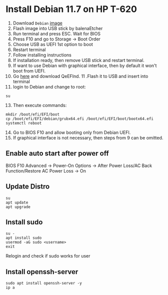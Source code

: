 # Install Debian 11.7 on HP T-620

1. Download `Debian` [image](https://www.debian.org/download)
2. Flash image into USB stick by balenaEtcher
3. Run terminal and press ESC. Wait for BIOS
4. Press F10 and go to Storage -> Boot Order
5. Choose USB as UEFI 1st option to boot
6. Restart terminal
7. Follow installing instructions
8. If installation ready, then remove USB stick and restart terminal.
9. If want to use Debian with graphical interface, then by default it won't boot from UEFI.
10. Go [here](http://www.rodsbooks.com/refind/getting.html) and download QeEFInd.
11 .Flash it to USB and insert into terminal
12. login to Debian and change to root:
```
su
```
13. Then execute commands:
```
mkdir /boot/efi/EFI/boot
cp /boot/efi/EFI/debian/grubx64.efi /boot/efi/EFI/boot/bootx64.efi
systemctl reboot
```
14. Go to BIOS F10 and allow booting only from Debian UEFI.
15. If graphical interface is not necessary, then steps from 9 can be omitted.

## Enable auto start after power off
BIOS F10
Advanced -> Power-On Options -> After Power Loss/AC Back Function/Restore AC Power Loss -> On 

## Update Distro
```
su
apt update
apt upgrade
```

## Install sudo
```
su -
apt install sudo
usermod -aG sudo <username>
exit
```

Relogin and check if sudo works for user

## Install openssh-server
```
sudo apt install openssh-server -y
ip a
```